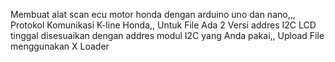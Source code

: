 Membuat alat scan ecu motor honda dengan arduino uno dan nano,,,
Protokol Komunikasi K-line Honda,,
Untuk File Ada 2 Versi addres I2C LCD tinggal disesuaikan dengan addres modul I2C yang Anda pakai,,
Upload File menggunakan X Loader

